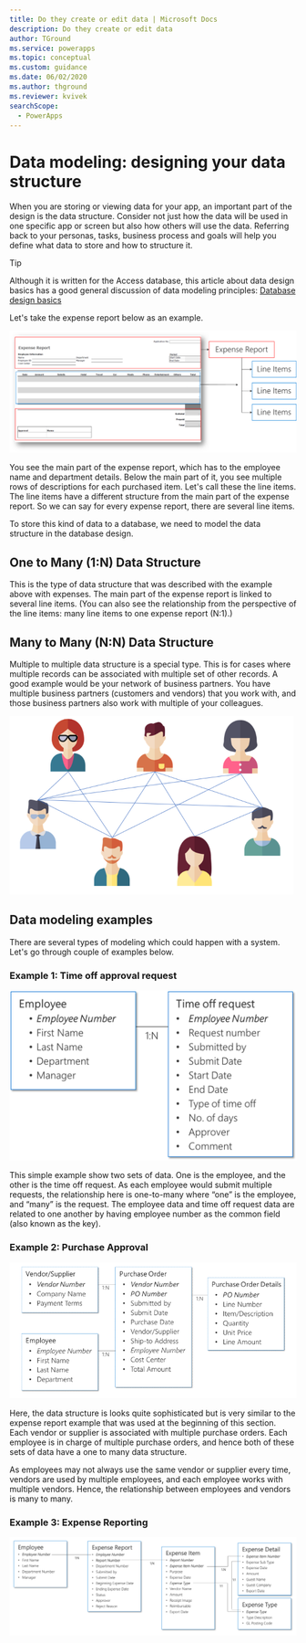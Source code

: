 ```yaml
---
title: Do they create or edit data | Microsoft Docs
description: Do they create or edit data
author: TGround
ms.service: powerapps
ms.topic: conceptual
ms.custom: guidance
ms.date: 06/02/2020
ms.author: thground
ms.reviewer: kvivek
searchScope:  
  - PowerApps
---
```


# Data modeling: designing your data structure

When you are storing or viewing data for your app, an important part of the
design is the data structure. Consider not just how the data will be used in one
specific app or screen but also how others will use the data. Referring back to
your personas, tasks, business process and goals will help you define what data
to store and how to structure it.

> [!TIP]
> Although it is written for the Access database, this article about data
design basics has a good general discussion of data modeling principles: [Database design basics](https://support.office.com/article/Database-design-basics-EB2159CF-1E30-401A-8084-BD4F9C9CA1F5)

Let's take the expense report below as an example.

![Expense report example](media/expense-report.png)

You see the main part of the expense report, which has to the employee name and
department details. Below the main part of it, you see multiple rows of
descriptions for each purchased item. Let's call these the line items. The line
items have a different structure from the main part of the expense report. So we
can say for every expense report, there are several line items.

To store this kind of data to a database, we need to model the data structure in
the database design.

## One to Many (1:N) Data Structure

This is the type of data structure that was described with the example above
with expenses. The main part of the expense report is linked to several line
items. (You can also see the relationship from the perspective of the line
items: many line items to one expense report (N:1).)

## Many to Many (N:N) Data Structure

Multiple to multiple data structure is a special type. This is for cases where
multiple records can be associated with multiple set of other records. A good
example would be your network of business partners. You have multiple business
partners (customers and vendors) that you work with, and those business partners
also work with multiple of your colleagues.

![Multiple people connected by lines](media/many-to-many.png)

## Data modeling examples

There are several types of modeling which could happen with a system. Let's go
through couple of examples below.

### Example 1: Time off approval request

![Example time off approval request data structure](media/time-off.png)

This simple example show two sets of data. One is the employee, and the other is
the time off request. As each employee would submit multiple requests, the
relationship here is one-to-many where “one” is the employee, and “many” is the
request. The employee data and time off request data are related to one another
by having employee number as the common field (also known as the key).

### Example 2: Purchase Approval

![Example purchase approval request data structure](media/purchase-approval.png)

Here, the data structure is looks quite sophisticated but is very similar to the
expense report example that was used at the beginning of this section. Each
vendor or supplier is associated with multiple purchase orders. Each employee is
in charge of multiple purchase orders, and hence both of these sets of data have
a one to many data structure.

As employees may not always use the same vendor or supplier every time, vendors
are used by multiple employees, and each employee works with multiple vendors.
Hence, the relationship between employees and vendors is many to many.

### Example 3: Expense Reporting

![Example expense reporting data structure](media/expense-report-data.png)
